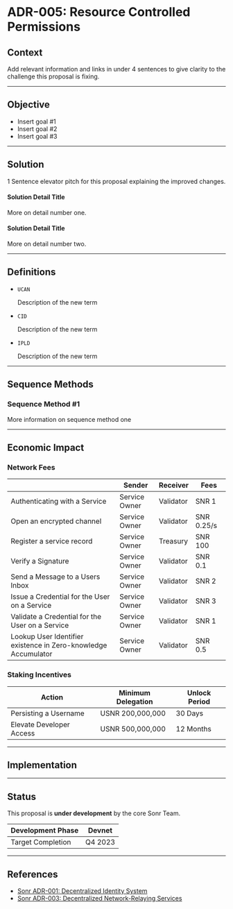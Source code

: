 # ADR-005: Resource Controlled Permissions

## Context

Add relevant information and links in under 4 sentences to give clarity to the challenge this proposal is fixing.

***

## O**bjective**

* Insert goal #1
* Insert goal #2
* Insert goal #3

***

## Solution

1 Sentence elevator pitch for this proposal explaining the improved changes.

#### Solution Detail Title

More on detail number one.

#### Solution Detail Title

More on detail number two.

***

## Definitions

*   `UCAN`

    Description of the new term
*   `CID`

    Description of the new term
*   `IPLD`

    Description of the new term

***

## Sequence Methods

### Sequence Method #1

More information on sequence method one

***

## Economic Impact

### Network Fees

|                                                                | Sender        | Receiver  | Fees       |
| -------------------------------------------------------------- | ------------- | --------- | ---------- |
| Authenticating with a Service                                  | Service Owner | Validator | SNR 1      |
| Open an encrypted channel                                      | Service Owner | Validator | SNR 0.25/s |
| Register a service record                                      | Service Owner | Treasury  | SNR 100    |
| Verify a Signature                                             | Service Owner | Validator | SNR 0.1    |
| Send a Message to a Users Inbox                                | Service Owner | Validator | SNR 2      |
| Issue a Credential for the User on a Service                   | Service Owner | Validator | SNR 3      |
| Validate a Credential for the User on a Service                | Service Owner | Validator | SNR 1      |
| Lookup User Identifier existence in Zero-knowledge Accumulator | Service Owner | Validator | SNR 0.5    |

### Staking Incentives

| Action                   | Minimum Delegation | Unlock Period |
| ------------------------ | ------------------ | ------------- |
| Persisting a Username    | USNR 200,000,000   | 30 Days       |
| Elevate Developer Access | USNR 500,000,000   | 12 Months     |

***

## Implementation

***

## Status

This proposal is **under development** by the core Sonr Team.

| Development Phase | Devnet  |
| ----------------- | ------- |
| Target Completion | Q4 2023 |

***

## References

* [Sonr ADR-001: Decentralized Identity System](https://www.notion.so/ADR-002-Decentralized-Identity-Specification-01102d0fa712448b8893fe1bdc689d1e?pvs=21)
* [Sonr ADR-003: Decentralized Network-Relaying Services](https://www.notion.so/ADR-003-Authoritative-Application-Records-9b579f508d14454bbe995c9dc430c345?pvs=21)
